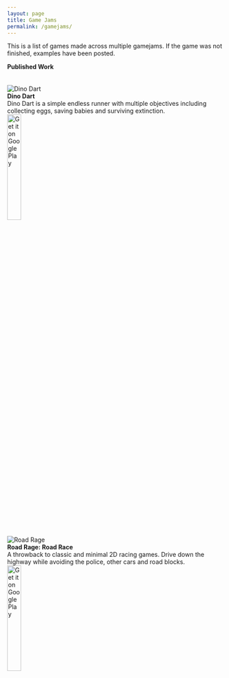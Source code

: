 ```yaml
---
layout: page
title: Game Jams
permalink: /gamejams/
---
```


This is a list of games made across multiple gamejams. If the game was not finished, examples have been posted. 

<div>
  <div class="divTable">
      <div class="divTableRow">
          <div class="divTableCell"><b>Published Work</b> <br><br></div>
          <div class="divTableCell">&nbsp;</div>
      </div>
      <div class="divTableRow">
          <div class="divTableCell"><img src="{{ site.baseurl }}/images/DinoDart.png" alt= "Dino Dart"></div>
          <div class="divTableCell"><b>Dino Dart</b><br>Dino Dart is a simple endless runner with multiple objectives including collecting eggs, saving babies and surviving extinction. 
            <br> <a href='https://play.google.com/store/apps/details?id=org.fiverivergames.dinodash&pcampaignid=MKT-Other-global-all-co-prtnr-py-PartBadge-Mar2515-1'><img alt='Get it on Google Play' src='https://play.google.com/intl/en_us/badges/images/generic/en_badge_web_generic.png' width="25%" height="25%"/></a></div>
      </div>
      <div class="divTableRow">
          <div class="divTableCell"><img src="{{ site.baseurl }}/images/RoadRage.png" alt= "Road Rage"></div>
          <div class="divTableCell"><b>Road Rage: Road Race</b><br>A throwback to classic and minimal 2D racing games. Drive down the highway while avoiding the police, other cars and road blocks. 
            <br> <a href='https://play.google.com/store/apps/details?id=org.fiverivergames.roadrage&pcampaignid=MKT-Other-global-all-co-prtnr-py-PartBadge-Mar2515-1'><img alt='Get it on Google Play' src='https://play.google.com/intl/en_us/badges/images/generic/en_badge_web_generic.png' width="25%" height="25%"/></a></div>
      </div>
  </div>
</div>